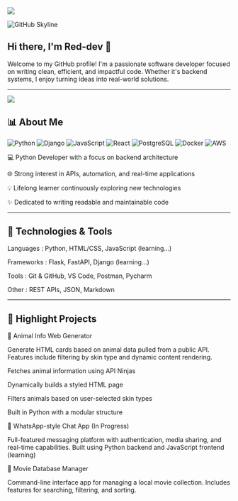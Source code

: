 <img src="https://readme-typing-svg.herokuapp.com/?lines=AI+Engineer;Backend+Developer;Full+Stack+ML+Innovator&center=true&width=500&height=50">

![GitHub Skyline](https://github.com/your-github-username/skyline/blob/main/images/year.png?raw=true)




## Hi there, I'm Red-dev 👋
Welcome to my GitHub profile! I'm a passionate software developer focused on writing clean,
efficient, and impactful code. Whether it's backend systems, I enjoy turning ideas into real-world solutions.
<hr>

<img src="https://capsule-render.vercel.app/api?type=waving&color=0e172c&height=200&section=header&text=Hi%20I'm%20YourName🚀&fontColor=ffffff&fontSize=40&fontAlign=50&fontAlignY=35&desc=AI%20Engineer%20|%20Backend%20Dev%20|%20Problem%20Solver&descAlign=50&descAlignY=65" />


## 📊 About Me

![Python](https://img.shields.io/badge/Python-3670A0?style=for-the-badge&logo=python&logoColor=ffdd54)
![Django](https://img.shields.io/badge/Django-092E20?style=for-the-badge&logo=django&logoColor=white)
![JavaScript](https://img.shields.io/badge/JavaScript-F7DF1E?style=for-the-badge&logo=javascript&logoColor=black)
![React](https://img.shields.io/badge/React-20232A?style=for-the-badge&logo=react&logoColor=61DAFB)
![PostgreSQL](https://img.shields.io/badge/PostgreSQL-316192?style=for-the-badge&logo=postgresql&logoColor=white)
![Docker](https://img.shields.io/badge/Docker-2496ED?style=for-the-badge&logo=docker&logoColor=white)
![AWS](https://img.shields.io/badge/AWS-232F3E?style=for-the-badge&logo=amazonaws&logoColor=white)

💻 Python Developer with a focus on backend architecture 

🌐 Strong interest in APIs, automation, and real-time applications

💡 Lifelong learner continuously exploring new technologies

✨ Dedicated to writing readable and maintainable code
<hr>

## 🔧 Technologies & Tools

Languages   : Python, HTML/CSS, JavaScript (learning...)

Frameworks  : Flask, FastAPI, Django (learning...)

Tools       : Git & GitHub, VS Code, Postman, Pycharm

Other       : REST APIs, JSON, Markdown
<hr>

## 🚀 Highlight Projects

🦝 Animal Info Web Generator

Generate HTML cards based on animal data pulled from a public API. Features include filtering by skin type and dynamic content rendering.

Fetches animal information using API Ninjas

Dynamically builds a styled HTML page

Filters animals based on user-selected skin types

Built in Python with a modular structure

💬 WhatsApp-style Chat App (In Progress)

Full-featured messaging platform with authentication, media sharing, and real-time capabilities. Built using Python backend and JavaScript frontend (learning)

🎥 Movie Database Manager

Command-line interface app for managing a local movie collection. Includes features for searching, filtering, and sorting.


<!---
Redaprojects/Redaprojects is a ✨ special ✨ repository because its `README.md` (this file) appears on your GitHub profile.
You can click the Preview link to take a look at your changes.
--->
